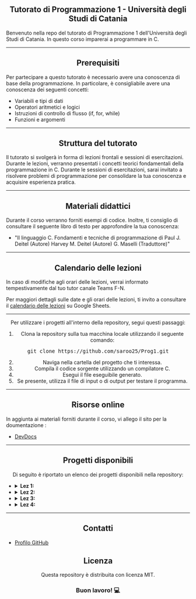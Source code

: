 <h2 align="center"> Tutorato di Programmazione 1 - Università degli Studi di Catania </h2>

Benvenuto nella repo del tutorato di Programmazione 1 dell'Università degli Studi di Catania.
In questo corso imparerai a programmare in C.

---

<h2 align="center"> Prerequisiti</h2>

Per partecipare a questo tutorato è necessario avere una conoscenza di base della programmazione. In particolare, è consigliabile avere una conoscenza dei seguenti concetti:

- Variabili e tipi di dati
- Operatori aritmetici e logici
- Istruzioni di controllo di flusso (if, for, while)
- Funzioni e argomenti

---

<h2 align="center"> Struttura del tutorato</h2>

Il tutorato si svolgerà in forma di lezioni frontali e sessioni di esercitazioni. Durante le lezioni, verranno presentati i concetti teorici fondamentali della programmazione in C. Durante le sessioni di esercitazioni, sarai invitato a risolvere problemi di programmazione per consolidare la tua conoscenza e acquisire esperienza pratica.

---

<h2 align="center">Materiali didattici</h2>

Durante il corso verranno forniti esempi di codice. Inoltre, ti consiglio di consultare il seguente libro di testo per approfondire la tua conoscenza:

- "Il linguaggio C. Fondamenti e tecniche di programmazione di Paul J. Deitel (Autore) Harvey M. Deitel (Autore) G. Maselli (Traduttore)"

---

<h2 align="center">Calendario delle lezioni</h2>

In caso di modifiche agli orari delle lezioni, verrai informato tempestivamente dal tuo tutor canale Teams F-N.

Per maggiori dettagli sulle date e gli orari delle lezioni, ti invito a consultare il [calendario delle lezioni](https://docs.google.com/spreadsheets/d/1Ogzd1bPu8FYmA8zsYkRA9sQomichHCPKZGxVa4wGGhg/edit#gid=0) su Google Sheets.

---

 <p align="center">Per utilizzare i progetti all'interno della repository, segui questi passaggi:</p> <div align="center"> <ol> <li>Clona la repository sulla tua macchina locale utilizzando il seguente comando:</li> </ol> <pre>git clone https://github.com/saroo25/Prog1.git</pre> <ol start="2"> <li>Naviga nella cartella del progetto che ti interessa.</li> <li>Compila il codice sorgente utilizzando un compilatore C.</li> <li>Esegui il file eseguibile generato.</li> <li>Se presente, utilizza il file di input o di output per testare il programma.</li> </ol> </div>

---

<h2 align="center">Risorse online</h2>

In aggiunta ai materiali forniti durante il corso, vi allego il sito per la doumentazione :

- [DevDocs](https://devdocs.io/c/)

---

<h2 align="center">Progetti disponibili</h2> <p align="center">Di seguito è riportato un elenco dei progetti disponibili nella repository:</p> <div align="left"> <ul> <li> <details> <summary><strong>Lez 1: </strong> </summary> <p>Esame_02-02-2023.</p> </details> </li> <li> <details> <summary><strong>Lez 2:</strong> </summary> <p>Esame_04-04-2023.</p> </details> </li> <li> <details> <summary><strong>Lez 3:</strong> </summary> <p>Esame_23-02-2023.</p> </details> </li> <li> <details> <summary><strong>Lez 4:</strong> </summary> <p>Esame_27-06-2023.</p> </details> </li></ul> </div>

---

<h2 align="center">Contatti</h2>

- [Profilo GitHub](https://github.com/saroo25)

## <h2 align="center">Licenza</h2> <p align="center">Questa repository è distribuita con licenza MIT.</p>

<h3 align="center">Buon lavoro! 💻</h3>
